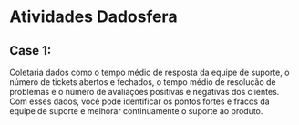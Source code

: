 # **Atividades Dadosfera**

## Case 1:
Coletaria dados como o tempo médio de resposta da equipe de suporte, o número de tickets abertos e fechados, o tempo médio de resolução de problemas e o número de avaliações positivas e negativas dos clientes. Com esses dados, você pode identificar os pontos fortes e fracos da equipe de suporte e melhorar continuamente o suporte ao produto. 
